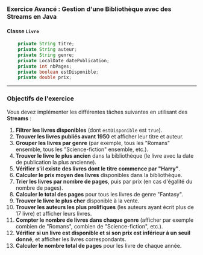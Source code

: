 ### Exercice Avancé : Gestion d'une Bibliothèque avec des Streams en Java

#### Classe `Livre`

```java
    private String titre;
    private String auteur;
    private String genre;
    private LocalDate datePublication;
    private int nbPages;
    private boolean estDisponible;
    private double prix;

```

---

### Objectifs de l'exercice

Vous devez implémenter les différentes tâches suivantes en utilisant des **Streams** :

1. **Filtrer les livres disponibles** (dont `estDisponible` est `true`).
2. **Trouver les livres publiés avant 1950** et afficher leur titre et auteur.
3. **Grouper les livres par genre** (par exemple, tous les "Romans" ensemble, tous les "Science-fiction" ensemble, etc.).
4. **Trouver le livre le plus ancien** dans la bibliothèque (le livre avec la date de publication la plus ancienne).
5. **Vérifier s'il existe des livres dont le titre commence par "Harry"**.
6. **Calculer le prix moyen des livres** disponibles dans la bibliothèque.
7. **Trier les livres par nombre de pages**, puis par prix (en cas d'égalité du nombre de pages).
8. **Calculer le total des pages** pour tous les livres de genre "Fantasy".
9. **Trouver le livre le plus cher** disponible à la vente.
10. **Trouver les auteurs les plus prolifiques** (les auteurs ayant écrit plus de 17 livre) et afficher leurs livres.
11. **Compter le nombre de livres dans chaque genre** (afficher par exemple combien de "Romans", combien de "Science-fiction", etc.).
12. **Vérifier si un livre est disponible et si son prix est inférieur à un seuil donné**, et afficher les livres correspondants.
13. **Calculer le nombre total de pages** pour les livre de chaque année.




